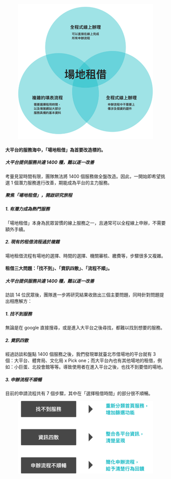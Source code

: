 <figure style="--pos-start: 1; --pos-end: 2; --pos-mob-s: 1; --pos-mob-e: 2;"><img src="/projects/taipei_service/contentresearch_circles.jpg"></figure>

<div class="content" style="--pos-start: 2; --pos-end: 4; --pos-mob-s: 2; --pos-mob-e: 3;">

#### **大平台的服務海中，「場地租借」為首要改造標的。**

##### **大平台提供服務共達 1400 種，難以逐一改善**
考量見習時間有限，團隊無法將 1400 個服務做全盤改造。因此，一開始即希望挑選 1 個潛力服務進行改善，期能成為平台的主力服務。

##### **聚焦「場地租借」，開啟研究旅程**
##### 1. 有潛力成為熱門服務
「場地租借」本身為民眾習慣的線上服務之一，且通常可以全程線上申辦，不需要額外手續。

##### 2. 現有的租借流程過於複雜
場地租借流程有場地的選擇、時間的選擇、機關審核、繳費等，步驟很多又複雜。

</div>

<div class="content" style="--pos-start: 1; --pos-end: 3; --pos-mob-s: 3; --pos-mob-e: 4;">

#### 租借三大問題：「找不到」、「資訊四散」、「流程不順」。

##### **大平台提供服務共達 1400 種，難以逐一改善**
訪談 14 位民眾後，團隊進一步將研究結果收斂出三個主要問題，同時針對問題提出相應解方：

##### 1. 找不到服務
無論是在 google 直接搜尋，或是進入大平台之後尋找，都難以找到想要的服務。

##### 2. 資訊四散
經過訪談和盤點 1400 個服務之後，我們發現單就臺北市借場地的平台就有 3 個：大平台、體育局、文化局 x Pick one；而大平台內也有其他場地的租借，例如：小巨蛋、北投會館等等。導致使用者在進入平台之後，也找不到要借的場地。

##### 3. 申辦流程不順暢
目前的申請流程共有 7 個步驟，其中在「選擇租借時間」的部分很不順暢。

</div>

<figure style="--pos-start: 3; --pos-end: 4; --pos-mob-s: 4; --pos-mob-e: 5;"><img src="/projects/taipei_service/contentresearch_solutions.jpg"></figure>
